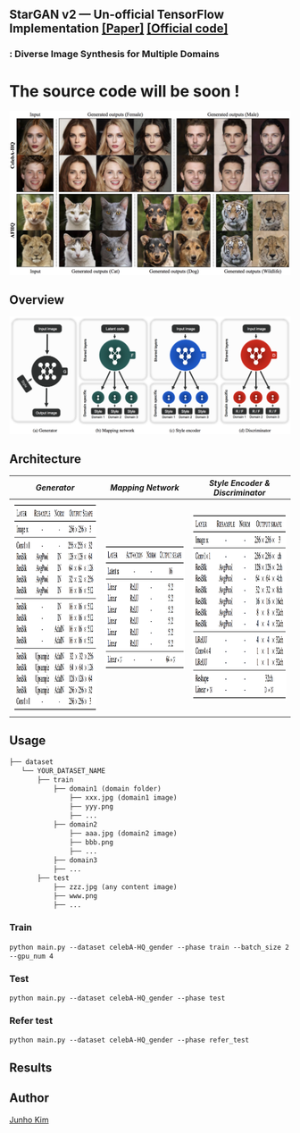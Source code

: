 ## StarGAN v2 &mdash; Un-official TensorFlow Implementation [[Paper]](https://arxiv.org/abs/1912.01865) [[Official code]](https://github.com/clovaai/stargan-v2)
### : Diverse Image Synthesis for Multiple Domains
# The source code will be soon !

<div align="center">
  <img src="./assets/teaser.png">
</div>

## Overview
<div align="center">
  <img src="./assets/overview.png">
</div>

## Architecture
*Generator* | *Mapping Network* | *Style Encoder & Discriminator* |
:---: | :---: | :---: |
<img src = './assets/g_archi.png' width = '408px' height = '380px'> | <img src = './assets/mapping_achi.png' width = '406px' height = '227px'> | <img src = './assets/sty_and_dis_archi.png' width = '412px' height = '338px'> |


## Usage
```
├── dataset
   └── YOUR_DATASET_NAME
       ├── train
           ├── domain1 (domain folder)
               ├── xxx.jpg (domain1 image)
               ├── yyy.png
               ├── ...
           ├── domain2
               ├── aaa.jpg (domain2 image)
               ├── bbb.png
               ├── ...
           ├── domain3
           ├── ...
       ├── test
           ├── zzz.jpg (any content image)
           ├── www.png
           ├── ...
```

### Train
```
python main.py --dataset celebA-HQ_gender --phase train --batch_size 2 --gpu_num 4
```

### Test
```
python main.py --dataset celebA-HQ_gender --phase test
```

### Refer test
```
python main.py --dataset celebA-HQ_gender --phase refer_test
```

## Results


## Author
[Junho Kim](http://bit.ly/jhkim_ai)
